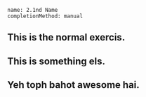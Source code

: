 ```ngMeta
name: 2.1nd Name
completionMethod: manual
```

## This is the normal exercis.
## This is something els.
## Yeh toph bahot awesome hai.
